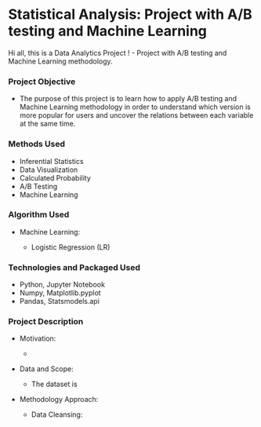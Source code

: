 # Statistical Analysis: Project with A/B testing and Machine Learning
Hi all, this is a Data Analytics Project ! - Project with A/B testing and Machine Learning methodology.


### Project Objective

* The purpose of this project is to learn how to apply A/B testing and Machine Learning methodology in order to understand which version is more popular for users and uncover the relations between each variable at the same time. 


### Methods Used

* Inferential Statistics
* Data Visualization
* Calculated Probability 
* A/B Testing
* Machine Learning


### Algorithm Used

- Machine Learning:

  - Logistic Regression (LR)
  
  
### Technologies and Packaged Used

* Python, Jupyter Notebook
* Numpy, Matplotlib.pyplot
* Pandas, Statsmodels.api


### Project Description

* Motivation:

  - 


* Data and Scope:

  - The dataset is 
  
  
* Methodology Approach:

  - Data Cleansing:
  

